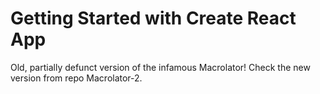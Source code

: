 # Getting Started with Create React App

Old, partially defunct version of the infamous Macrolator! Check the new version from repo Macrolator-2.